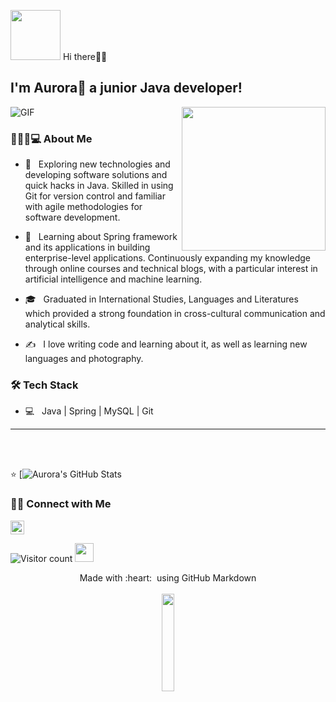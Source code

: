   <img src="https://raw.githubusercontent.com/alexnaiman/alexnaiman/master/resources/welcomeglitch.gif" width="80px" /> Hi there👋🏼 
  <h2> I'm Aurora🌸 a junior Java developer!</h2> <img alt="GIF" src="https://camo.githubusercontent.com/5ac1a700d41a1c1fbd8ec4ee168a0be6566130d9e19b61a4c6c42f807761918c/68747470733a2f2f6d656469612e67697068792e636f6d2f6d656469612f436d72314f4d4a32464e3042322f67697068792e676966" data-canonical-src="https://media.giphy.com/media/Cmr1OMJ2FN0B2/giphy.gif" style="max-width: 40; display: inline-block;" data-target="animated-image.originalImage">


<img align='right' src="C:/Users/hp/Downloads/Immagini/girlpc.png" width="230">

<h3>💁🏼‍♀️💻 About Me </h3>



- 🥹 &nbsp; Exploring new technologies and developing software solutions and quick hacks in Java. Skilled in using Git for version control and familiar with agile methodologies for software development.

- 🌱 &nbsp; Learning about Spring framework and its applications in building enterprise-level applications. Continuously expanding my knowledge through online courses and technical blogs, with a particular interest in artificial intelligence and machine learning.

- 🎓 &nbsp; Graduated in International Studies, Languages and Literatures which provided a strong foundation in cross-cultural communication and analytical skills.

- ✍️ &nbsp; I love writing code and learning about it, as well as learning new languages and photography.



<h3>🛠 Tech Stack</h3>



- 💻 &nbsp; Java | Spring | MySQL | Git

<!--

- 🛢 &nbsp; MySQL 

- 🔧 &nbsp; Git 


-->

<hr>



<br/><br/>

⭐ [![Aurora's GitHub Stats]()

<h3> 🤝🏻 Connect with Me </h3>
<a href="https://www.linkedin.com/in/aurora-scalici/" target="_blank"><img width="22" src="https://github.com/zumrudu-anka/zumrudu-anka/blob/master/images/linkedin.svg"></a>


<br>



<p align="center">


</p>





![Visitor count](https://visitor-badge.laobi.icu/badge?page_id=shivam0110.shivam0110)   <img src="https://media.giphy.com/media/dxn6fRlTIShoeBr69N/giphy.gif" width="30">
<p align="center">
  Made with :heart: &nbsp;using GitHub Markdown
  <br/>
   <br/>
  <img src="https://media.giphy.com/media/jpVnC65DmYeyRL4LHS/giphy.gif" width="20%">
</p>
